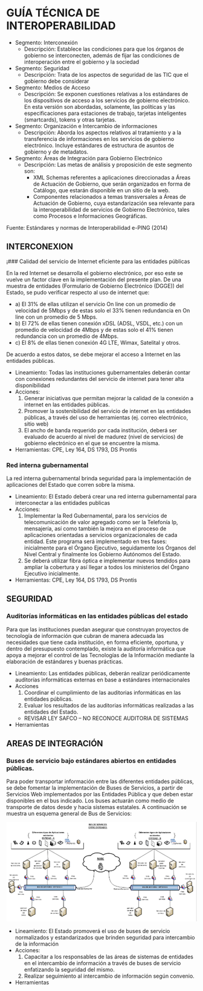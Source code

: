 # GUÍA TÉCNICA DE INTEROPERABILIDAD

* Segmento: Interconexión
	* Descripción: Establece las condiciones para que los órganos de gobierno se interconecten, además de fijar las condiciones de interoperación entre el gobierno y la sociedad
* Segmento: Seguridad
	* Descripción: Trata de los aspectos de seguridad de las TIC que el gobierno debe considerar
* Segmento: Medios de Acceso
	* Descripción: Se exponen cuestiones relativas a los estándares de los dispositivos de acceso a los servicios de gobierno electrónico. En esta versión son abordadas, solamente, las políticas y las especificaciones para estaciones de trabajo, tarjetas inteligentes (smartcards), tokens y otras tarjetas. 
* Segmento: Organización e Intercambio de informaciones
	* Descripción: Aborda los aspectos relativos al tratamiento y a la transferencia de informaciones en los servicios de gobierno electrónico. Incluye estándares de estructura de asuntos de gobierno y de metadatos.
* Segmento: Áreas de Integración para Gobierno Electrónico
	* Descripción: Las metas de análisis y proposición de este segmento son:
		* XML Schemas referentes a aplicaciones direccionadas a Áreas de Actuación de Gobierno, que serán organizados en forma de Catálogo, que estarán disponible en un sitio de la web.
		* Componentes relacionados a temas transversales a Áreas de Actuación de Gobierno, cuya estandarización sea relevante para la interoperabilidad de servicios de Gobierno Electrónico, tales como Procesos e Informaciones Geográficas.

Fuente: Estándares y normas de Interoperabilidad e-PING (2014)

## INTERCONEXION

¡### Calidad del servicio de Internet eficiente para las entidades públicas

En la red Internet se desarrolla el gobierno electrónico, por eso este se vuelve un factor clave en la implementación del presente plan. De una muestra de entidades (Formulario de Gobierno Electrónico (DGGE)) del Estado, se pudo verificar respecto al uso de internet que:
* a) El 31% de ellas utilizan el servicio On line con un promedio de velocidad de 5Mbps y de estas solo el 33% tienen redundancia en On line con un promedio de 5 Mbps.
* b) El 72% de ellas tienen conexión xDSL (ADSL, VSDL, etc.) con un promedio de velocidad de 4Mbps y de estas solo el 41% tienen redundancia con un promedio de 4Mbps.
* c) El 8% de ellas tienen conexión 4G LTE, Wimax, Satelital y otros.

De acuerdo a estos datos, se debe mejorar el acceso a Internet en las entidades públicas.

* Lineamiento: Todas las instituciones gubernamentales deberán contar con conexiones redundantes del servicio de internet para tener alta disponibilidad
* Acciones: 
	1. Generar iniciativas que permitan mejorar la calidad de la conexión a internet en las entidades públicas. 
	2. Promover  la sostenibilidad del servicio de internet en las entidades públicas, a través del uso de herramientas (ej. correo electrónico, sitio web)
	3. El ancho de banda requerido por cada institución, deberá ser evaluado de acuerdo al nivel de madurez (nivel de servicios) de gobierno electrónico en el que se encuentre la misma.
* Herramientas: CPE, Ley 164, DS 1793, DS Prontis

### Red interna gubernamental

La red interna gubernamental brinda seguridad para la implementación de aplicaciones del Estado que corren sobre la misma.

* Lineamiento: El Estado deberá crear una red interna gubernamental para interconectar a las entidades publicas
* Acciones:
	1. Implementar la Red Gubernamental, para los servicios de telecomunicación de valor agregado como ser la Telefonía Ip, mensajería, así como también la mejora en el proceso de aplicaciones orientadas a servicios organizacionales de cada entidad. Este programa será implementado en tres fases: inicialmente para el Órgano Ejecutivo, seguidamente los Órganos del Nivel Central y finalmente los Gobierno Autónomos del Estado.
	2. Se deberá utilizar fibra óptica e implementar nuevos tendidos para ampliar la cobertura y así llegar a todos los ministerios del Órgano Ejecutivo inicialmente.
* Herramientas: CPE, Ley 164, DS 1793, DS Prontis

## SEGURIDAD

### Auditorías informáticas en las entidades públicas del estado

Para que las instituciones puedan asegurar que construyan proyectos de tecnología de información que cubran de manera adecuada las necesidades que tiene cada institución, en forma eficiente, oportuna, y dentro del presupuesto contemplado, existe la auditoría informática que apoya a mejorar el control de las Tecnologías de la Información mediante la elaboración de estándares y buenas prácticas.

* Lineamiento: Las entidades públicas, deberán realizar periódicamente auditorías  informáticas externas en base a estándares internacionales
* Acciones
	1. Coordinar el cumplimiento de las auditorias informáticas en las entidades públicas. 
	2. Evaluar los resultados de las auditorias informáticas realizadas a las entidades del Estado.
	* REVISAR LEY SAFCO – NO RECONOCE AUDITORIA DE SISTEMAS
* Herramientas

## AREAS DE INTEGRACIÓN

### Buses de servicio bajo estándares abiertos en entidades públicas.

Para poder transportar información entre las  diferentes entidades públicas, se debe fomentar la implementación de Buses de Servicios, a partir de Servicios Web implementados por las Entidades Pública y que deben estar disponibles en el bus indicado. Los buses actuarán como medio de transporte de datos desde y hacia sistemas estatales. 
A continuación se muestra un esquema general de Bus de Servicios:

![Bus de servicios](../imagenes/bus.png)

* Lineamiento: El Estado promoverá el uso de buses de servicio normalizados y  estandarizados que brinden seguridad  para intercambio de la información
* Acciones:
	1. Capacitar a los responsables de las áreas de sistemas de entidades en el intercambio de información a través de buses de servicio enfatizando la seguridad del mismo.
	2. Realizar seguimiento al intercambio de información según convenio.
* Herramientas
